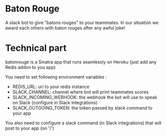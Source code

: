 # Baton Rouge
A slack bot to give "batons rouges" to your teammates. In our situation we award each others with baton rouges after any awful joke!

# Technical part

batonrouge is a Sinatra app that runs seamlessly on Heroku (just add any Redis addon to you app)

You need to set following environment variables :

- REDIS_URL: uri to your redis instance
- SLACK_CHANNEL: channel where bot will print teammates scores
- SLACK_INCOMING_WEBHOOK: the webhook the bot will use to speak on Slack (configure in Slack integrations)
- SLACK_OUTGOING_TOKEN: the token passed by slack command to your app

You also need to configure a slack command (in Slack integrations) that will post to your app (on '/')
